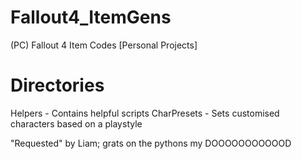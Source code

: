 # Fallout4_ItemGens
(PC) Fallout 4 Item Codes [Personal Projects]

# Directories
Helpers - Contains helpful scripts
CharPresets - Sets customised characters based on a playstyle

"Requested" by Liam; grats on the pythons my DOOOOOOOOOOOD
